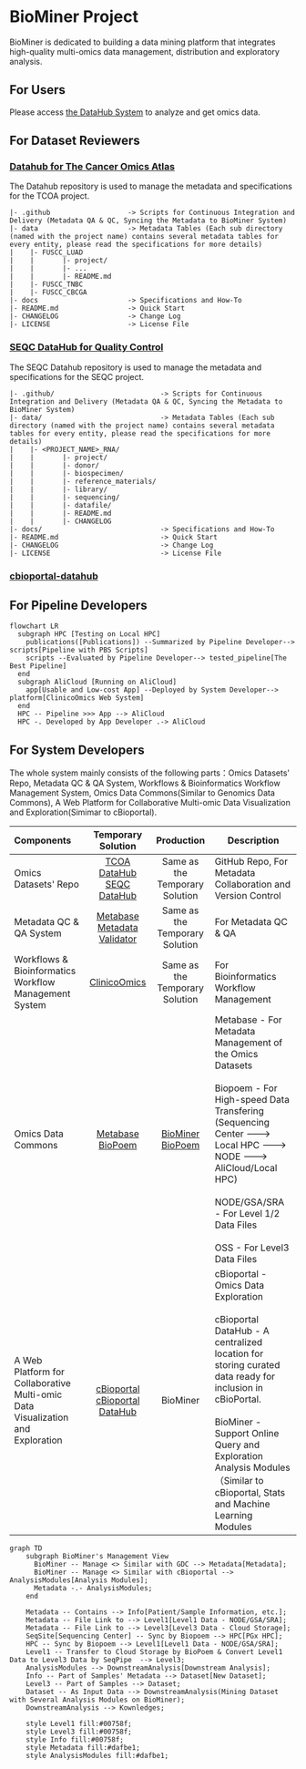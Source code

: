 # BioMiner Project
BioMiner is dedicated to building a data mining platform that integrates high-quality multi-omics data management, distribution and exploratory analysis.

## For Users
Please access [the DataHub System](http://datahub.3steps.cn) to analyze and get omics data.

## For Dataset Reviewers

### [Datahub for The Cancer Omics Atlas](https://github.com/biominer-lab/datahub)

The Datahub repository is used to manage the metadata and specifications for the TCOA project.

```
|- .github                   -> Scripts for Continuous Integration and Delivery (Metadata QA & QC, Syncing the Metadata to BioMiner System)
|- data                      -> Metadata Tables (Each sub directory (named with the project name) contains several metadata tables for every entity, please read the specifications for more details)
|    |- FUSCC_LUAD
|    |       |- project/
|    |       |- ...
|    |       |- README.md
|    |- FUSCC_TNBC
|    |- FUSCC_CBCGA
|- docs                      -> Specifications and How-To
|- README.md                 -> Quick Start
|- CHANGELOG                 -> Change Log
|- LICENSE                   -> License File
```

### [SEQC DataHub for Quality Control](https://github.com/biominer-lab/seqc-datahub)

The SEQC Datahub repository is used to manage the metadata and specifications for the SEQC project.

```
|- .github/                          -> Scripts for Continuous Integration and Delivery (Metadata QA & QC, Syncing the Metadata to BioMiner System)
|- data/                             -> Metadata Tables (Each sub directory (named with the project name) contains several metadata tables for every entity, please read the specifications for more details)
|    |- <PROJECT_NAME>_RNA/
|    |       |- project/
|    |       |- donor/
|    |       |- biospecimen/
|    |       |- reference_materials/
|    |       |- library/
|    |       |- sequencing/
|    |       |- datafile/
|    |       |- README.md
|    |       |- CHANGELOG
|- docs/                             -> Specifications and How-To
|- README.md                         -> Quick Start
|- CHANGELOG                         -> Change Log
|- LICENSE                           -> License File
```

### [cbioportal-datahub](https://github.com/biominer-lab/cbioportal-datahub)

## For Pipeline Developers

```mermaid
flowchart LR
  subgraph HPC [Testing on Local HPC]
    publications([Publications]) --Summarized by Pipeline Developer--> scripts[Pipeline with PBS Scripts]
    scripts --Evaluated by Pipeline Developer--> tested_pipeline[The Best Pipeline]
  end
  subgraph AliCloud [Running on AliCloud]
    app[Usable and Low-cost App] --Deployed by System Developer--> platform[ClinicoOmics Web System]
  end
  HPC -- Pipeline >>> App --> AliCloud
  HPC -. Developed by App Developer .-> AliCloud
```

## For System Developers

The whole system mainly consists of the following parts：Omics Datasets' Repo, Metadata QC & QA System, Workflows & Bioinformatics Workflow Management System, Omics Data Commons(Similar to Genomics Data Commons), A Web Platform for Collaborative Multi-omic Data Visualization and Exploration(Simimar to cBioportal).

| Components | Temporary Solution | Production |Description|
|:------------|:----------:|:------------------:|-------------------------|
| Omics Datasets' Repo | [TCOA DataHub](https://github.com/biominer-lab/datahub)<br/>[SEQC DataHub](https://github.com/biominer-lab/seqc-datahub)  |   Same as the Temporary Solution   | GitHub Repo, For Metadata Collaboration and Version Control|
| Metadata QC & QA System | [Metabase](https://github.com/yjcyxky/metabase)<br/>[Metadata Validator](https://github.com/yjcyxky/metadata-tool) |   Same as the Temporary Solution   | For Metadata QC & QA |
| Workflows & Bioinformatics Workflow Management System | [ClinicoOmics](https://github.com/yjcyxky/clinico-omics) | Same as the Temporary Solution |For Bioinformatics Workflow Management |
| Omics Data Commons | [Metabase](https://github.com/yjcyxky/metabase)<br/>[BioPoem](https://github.com/yjcyxky/biopoem) | [BioMiner](https://github.com/yjcyxky/biominer)<br/>[BioPoem](https://github.com/yjcyxky/biopoem) |Metabase - For Metadata Management of the Omics Datasets<br/><br/>Biopoem - For High-speed Data Transfering (Sequencing Center ---> Local HPC ---> NODE ---> AliCloud/Local HPC)<br/><br/>NODE/GSA/SRA - For Level 1/2 Data Files<br/><br/>OSS - For Level3 Data Files |
| A Web Platform for Collaborative Multi-omic Data Visualization and Exploration | [cBioportal](https://github.com/yjcyxky/cbioportal)<br/>[cBioportal DataHub](https://github.com/biominer-lab/cbioportal-datahub)  | BioMiner |cBioportal - Omics Data Exploration<br/><br/>cBioportal DataHub - A centralized location for storing curated data ready for inclusion in cBioPortal.<br/><br/>BioMiner - Support Online Query and Exploration Analysis Modules（Similar to cBioportal, Stats and Machine Learning Modules|

```mermaid
graph TD
    subgraph BioMiner's Management View
      BioMiner -- Manage <> Similar with GDC --> Metadata[Metadata];
      BioMiner -- Manage <> Similar with cBioportal --> AnalysisModules[Analysis Modules];
      Metadata -.- AnalysisModules;
    end

    Metadata -- Contains --> Info[Patient/Sample Information, etc.];
    Metadata -- File Link to --> Level1[Level1 Data - NODE/GSA/SRA];
    Metadata -- File Link to --> Level3[Level3 Data - Cloud Storage];
    SeqSite[Sequencing Center] -- Sync by Biopoem --> HPC[PGx HPC];
    HPC -- Sync by Biopoem --> Level1[Level1 Data - NODE/GSA/SRA];
    Level1 -- Transfer to Cloud Storage by BioPoem & Convert Level1 Data to Level3 Data by SeqPipe  --> Level3;
    AnalysisModules --> DownstreamAnalysis[Downstream Analysis];
    Info -- Part of Samples' Metadata --> Dataset[New Dataset];
    Level3 -- Part of Samples --> Dataset;
    Dataset -- As Input Data --> DownstreamAnalysis(Mining Dataset with Several Analysis Modules on BioMiner);
    DownstreamAnalysis --> Kownledges;
    
    style Level1 fill:#00758f;
    style Level3 fill:#00758f;
    style Info fill:#00758f;
    style Metadata fill:#dafbe1;
    style AnalysisModules fill:#dafbe1;
```

